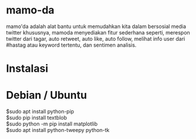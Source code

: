 # mamo-da
  mamo'da adalah alat bantu untuk memudahkan kita dalam bersosial media twitter khususnya, mamoda menyediakan fitur sederhana seperti, merespon twitter dari tagar, auto retweet, auto like, auto follow, melihat info user dari #hastag atau keyword tertentu, dan sentimen analisis. 
# Instalasi
# Debian / Ubuntu
  $sudo apt install python-pip  
  $sudo pip install textblob  
  $sudo python -m pip install matplotlib  
  $sudo apt install python-tweepy python-tk 
